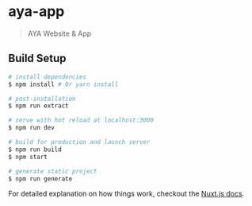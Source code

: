 # aya-app

> AYA Website & App

## Build Setup

``` bash
# install dependencies
$ npm install # Or yarn install

# post-installation
$ npm run extract

# serve with hot reload at localhost:3000
$ npm run dev

# build for production and launch server
$ npm run build
$ npm start

# generate static project
$ npm run generate
```

For detailed explanation on how things work, checkout the [Nuxt.js docs](https://github.com/nuxt/nuxt.js).
